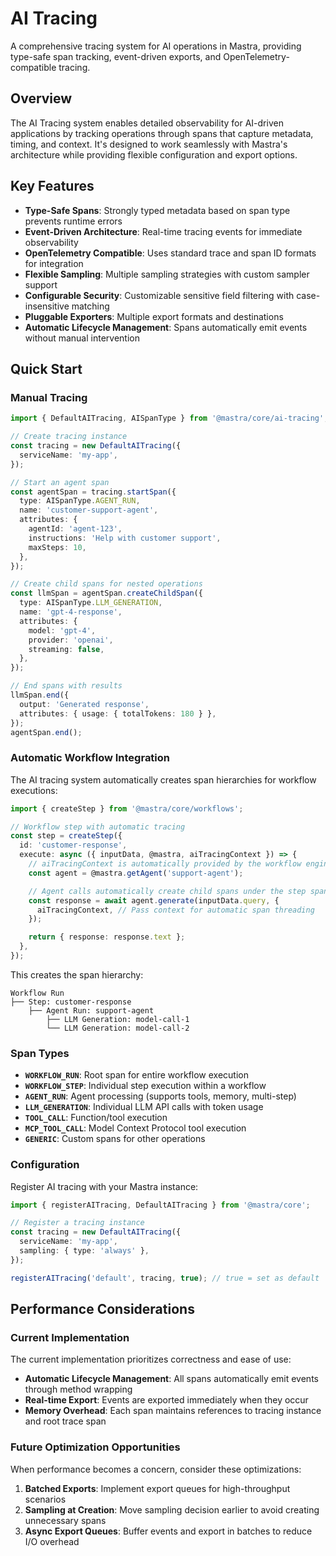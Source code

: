 # AI Tracing

A comprehensive tracing system for AI operations in Mastra, providing type-safe span tracking, event-driven exports, and OpenTelemetry-compatible tracing.

## Overview

The AI Tracing system enables detailed observability for AI-driven applications by tracking operations through spans that capture metadata, timing, and context. It's designed to work seamlessly with Mastra's architecture while providing flexible configuration and export options.

## Key Features

- **Type-Safe Spans**: Strongly typed metadata based on span type prevents runtime errors
- **Event-Driven Architecture**: Real-time tracing events for immediate observability
- **OpenTelemetry Compatible**: Uses standard trace and span ID formats for integration
- **Flexible Sampling**: Multiple sampling strategies with custom sampler support
- **Configurable Security**: Customizable sensitive field filtering with case-insensitive matching
- **Pluggable Exporters**: Multiple export formats and destinations
- **Automatic Lifecycle Management**: Spans automatically emit events without manual intervention

## Quick Start

### Manual Tracing

```typescript
import { DefaultAITracing, AISpanType } from '@mastra/core/ai-tracing';

// Create tracing instance
const tracing = new DefaultAITracing({
  serviceName: 'my-app',
});

// Start an agent span
const agentSpan = tracing.startSpan({
  type: AISpanType.AGENT_RUN,
  name: 'customer-support-agent',
  attributes: {
    agentId: 'agent-123',
    instructions: 'Help with customer support',
    maxSteps: 10,
  },
});

// Create child spans for nested operations
const llmSpan = agentSpan.createChildSpan({
  type: AISpanType.LLM_GENERATION,
  name: 'gpt-4-response',
  attributes: {
    model: 'gpt-4',
    provider: 'openai',
    streaming: false,
  },
});

// End spans with results
llmSpan.end({
  output: 'Generated response',
  attributes: { usage: { totalTokens: 180 } },
});
agentSpan.end();
```

### Automatic Workflow Integration

The AI tracing system automatically creates span hierarchies for workflow executions:

```typescript
import { createStep } from '@mastra/core/workflows';

// Workflow step with automatic tracing
const step = createStep({
  id: 'customer-response',
  execute: async ({ inputData, @mastra, aiTracingContext }) => {
    // aiTracingContext is automatically provided by the workflow engine
    const agent = @mastra.getAgent('support-agent');

    // Agent calls automatically create child spans under the step span
    const response = await agent.generate(inputData.query, {
      aiTracingContext, // Pass context for automatic span threading
    });

    return { response: response.text };
  },
});
```

This creates the span hierarchy:

```
Workflow Run
├── Step: customer-response
    ├── Agent Run: support-agent
        ├── LLM Generation: model-call-1
        └── LLM Generation: model-call-2
```

### Span Types

- **`WORKFLOW_RUN`**: Root span for entire workflow execution
- **`WORKFLOW_STEP`**: Individual step execution within a workflow
- **`AGENT_RUN`**: Agent processing (supports tools, memory, multi-step)
- **`LLM_GENERATION`**: Individual LLM API calls with token usage
- **`TOOL_CALL`**: Function/tool execution
- **`MCP_TOOL_CALL`**: Model Context Protocol tool execution
- **`GENERIC`**: Custom spans for other operations

### Configuration

Register AI tracing with your Mastra instance:

```typescript
import { registerAITracing, DefaultAITracing } from '@mastra/core';

// Register a tracing instance
const tracing = new DefaultAITracing({
  serviceName: 'my-app',
  sampling: { type: 'always' },
});

registerAITracing('default', tracing, true); // true = set as default
```

## Performance Considerations

### Current Implementation

The current implementation prioritizes correctness and ease of use:

- **Automatic Lifecycle Management**: All spans automatically emit events through method wrapping
- **Real-time Export**: Events are exported immediately when they occur
- **Memory Overhead**: Each span maintains references to tracing instance and root trace span

### Future Optimization Opportunities

When performance becomes a concern, consider these optimizations:

1. **Batched Exports**: Implement export queues for high-throughput scenarios
2. **Sampling at Creation**: Move sampling decision earlier to avoid creating unnecessary spans
3. **Async Export Queues**: Buffer events and export in batches to reduce I/O overhead

